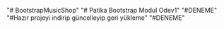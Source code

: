 "# BootstrapMusicShop" 
"# Patika Bootstrap Modul Odev1"
"#DENEME"
"#Hazır projeyi indirip güncelleyip geri yükleme"
"#DENEME"
